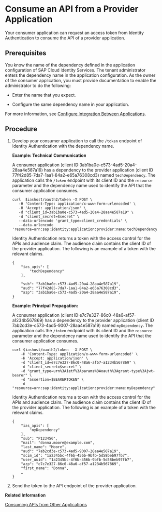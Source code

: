 <!-- loio9675b64bc8014f4282e49d0cd8ce60fa -->

# Consume an API from a Provider Application

Your consumer application can request an access token from Identity Authentication to consume the API of a provider application.



<a name="loio9675b64bc8014f4282e49d0cd8ce60fa__prereq_dj5_ws3_m1c"/>

## Prerequisites

You know the name of the dependency defined in the application configuration of SAP Cloud Identity Services. The tenant administrator enters the dependency name in the application configuration. As the owner of the consumer application, you must provide documentation to enable the administrator to do the following:

-   Enter the name that you expect.

-   Configure the same dependency name in your application.


For more information, see [Configure Integration Between Applications](../Operation-Guide/configure-integration-between-applications-9ad7e80.md).



## Procedure

1.  Develop your consumer application to call the `/token` endpoint of Identity Authentication with the dependency name.

    **Example: Technical Communication**

    A consumer application \(client ID 3ab1ba0e-c573-4ad5-20a4-28aa4e587a19\) has a dependency to the provider application \(client ID 77f42d85-7da7-1aa1-84a2-e65a76308cd3\) named `techDependency`. The application calls the `/token` endpoint with its client ID and the `resource` parameter and the dependency name used to identify the API that the consumer application consumes.

    ```
    curl  $iashost/oauth2/token -X POST \
       -H 'Content-Type: application/x-www-form-urlencoded' \
       -H 'Accept: application/json' \
       -d "client_id=3ab1ba0e-c573-4ad5-20a4-28aa4e587a19" \
       -d "client_secret=$secret" \
       --data-urlencode 'grant_type=client_credentials' \
       --data-urlencode 'resource=urn:sap:identity:application:provider:name:techDependency'
    
    ```

    Identity Authentication returns a token with the access control for the APIs and audience claim. The audience claim contains the client ID of the provider application. The following is an example of a token with the relevant claims.

    ```
    {
        "ias_apis": [
            "techDependency"
        ],
    
        "sub": "3ab1ba0e-c573-4ad5-20a4-28aa4e587a19",
        "aud": "77f42d85-7da7-1aa1-84a2-e65a76308cd3",
        "azp": "3ab1ba0e-c573-4ad5-20a4-28aa4e587a19",
    }
    ```

    **Example: Principal Propagation:**

    A consumer application \(client ID e7c7e327-86c0-48a6-af57-a1234b567869\) has a dependency to the provider application \(client ID 7ab2cd3e-c573-4ad5-9007-28aa4e587a19\) named `myDependency`. The application calls the `/token` endpoint with its client ID and the `resource` parameter and the dependency name used to identify the API that the consumer application consumes.

    ```
    curl $iashost/oauth2/token  -X POST \
        -H 'Content-Type: application/x-www-form-urlencoded' \
        -H 'Accept: application/json' \
        -d "client_id=e7c7e327-86c0-48a6-af57-a1234b567869" \
        -d "client_secret=$secret" \
        -d "grant_type=urn%3Aietf%3Aparams%3Aoauth%3Agrant-type%3Ajwt-bearer" \
        -d "assertion=$BEARERTOKEN" \
        -d "resource=urn:sap:identity:application:provider:name:myDependency"
    ```

    Identity Authentication returns a token with the access control for the APIs and audience claim. The audience claim contains the client ID of the provider application. The following is an example of a token with the relevant claims.

    ```
    {
        "ias_apis": [
            "myDependency"
        ],   
        "sub": "P123456",
        "mail": "donna.moore@example.com",
        "last_name": "Moore",
        "aud": "7ab2cd3e-c573-4ad5-9007-28aa4e587a19", 
        "scim_id": "1a2345bc-4f6b-456b-9bfb-5d58beb97fb7",
        "user_uuid": "1a2345bc-4f6b-456b-9bfb-5d58beb97fb7",
        "azp": "e7c7e327-86c0-48a6-af57-a1234b567869",
        "first_name": "Donna",
        …
    }
    ```

2.  Send the token to the API endpoint of the provider application.


**Related Information**  


[Consuming APIs from Other Applications](consuming-apis-from-other-applications-29e204d.md "Applications sometimes need to propagate principals or have technical communication arrangements between them. To enable OpenID Connect (OIDC) applications to consume the APIs of other applications, the developer defines API permission groups for a provider application, which a consumer application can consume through a defined dependency.")

